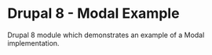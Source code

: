 # Drupal 8 - Modal Example

Drupal 8 module which demonstrates an example of a Modal implementation.

